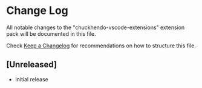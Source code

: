 # Change Log
All notable changes to the "chuckhendo-vscode-extensions" extension pack will be documented in this file.

Check [Keep a Changelog](http://keepachangelog.com/) for recommendations on how to structure this file.

## [Unreleased]
- Initial release
